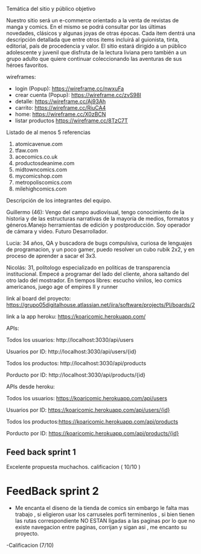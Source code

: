 Temática del sitio y público objetivo

Nuestro sitio será un e-commerce orientado a la venta de revistas de manga y comics. En el mismo se podrá consultar por las últimas novedades, clásicos y algunas joyas de otras épocas. Cada item dentrá una descripción detallada que entre otros items incluirá al guionista, tinta, editorial, país de procedencia y valor. El sitio estará dirigido a un público adolescente y juvenil que disfruta de la lectura liviana pero también a un grupo adulto que quiere continuar coleccionando las aventuras de sus héroes favoritos. 

wireframes:

* login (Popup): https://wireframe.cc/nwxuFa
* crear cuenta (Popup): https://wireframe.cc/zvS98I
* detalle: https://wireframe.cc/Aj93Ah
* carrito: https://wireframe.cc/RiuCA4
* home: https://wireframe.cc/X0zBCN 
* listar productos https://wireframe.cc/8TzC7T

Listado de al menos 5 referencias 

1) atomicavenue.com
2) tfaw.com
3) acecomics.co.uk
4) productosdeanime.com
5) midtowncomics.com
6) mycomicshop.com
7) metropoliscomics.com
8) milehighcomics.com

Descripción de los integrantes del equipo.

Guillermo (46): Vengo del campo audiovisual, tengo conocimiento de la historia y de las estructuras narrativas de la mayoría de medios, formatos y géneros.Manejo herramientas de edición y postproducción. Soy operador de cámara y video. Futuro Desarrollador.

Lucia: 34 años, QA y buscadora de bugs compulsiva, curiosa de lenguajes de programacion, y un poco gamer, puedo resolver un cubo rubik 2x2, y en proceso de aprender a sacar el 3x3.

Nicolás: 31, polítologo especializado en politícas de transparencia institucional. Empecé a programar del lado del cliente, ahora saltando del otro lado del mostrador. En tiempos libres: escucho vinilos, leo comics americanos, juego age of empires II y runner

link al board del proyecto: https://grupo05digitalhouse.atlassian.net/jira/software/projects/PI/boards/2

link a la app heroku: https://koaricomic.herokuapp.com/


APIs:


Todos los usuarios: http://localhost:3030/api/users

Usuarios por ID: http://localhost:3030/api/users/{id}

Todos los productos: http://localhost:3030/api/products

Porducto por ID: http://localhost:3030/api/products/{id}


APIs desde heroku:


Todos los usuarios: https://koaricomic.herokuapp.com/api/users

Usuarios por ID: https://koaricomic.herokuapp.com/api/users/{id}

Todos los productos:https://koaricomic.herokuapp.com/api/products

Porducto por ID: https://koaricomic.herokuapp.com/api/products/{id}


## Feed back sprint 1
Excelente propuesta muchachos.    calificacion ( 10/10 )

# FeedBack sprint 2
- Me encanta el diseno de la tienda de comics sin embargo le falta mas trabajo , si eligieron usar los carruseles porfi terminenlos , si bien tienen las rutas correspondiente NO ESTAN ligadas a las paginas por lo que no existe navegacion entre paginas, corrijan y sigan asi , me encanto su proyecto.

-Calificacion (7/10)
